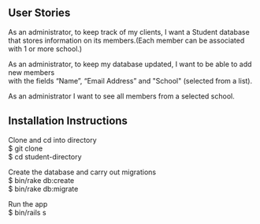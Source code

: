 
User Stories
--------------------------------------------------------------------------------
As an administrator, to keep track of my clients, I want a Student database       
that stores information on its members.(Each member can be associated with 1 or more school.)               

As an administrator, to keep my database updated, I want to be able to add new members   
with the fields “Name”, “Email Address” and "School" (selected from a list).   

As an administrator I want to see all members from a selected school.         

Installation Instructions
--------------------------------------------------------------------------------
Clone and cd into directory           
$ git clone                
$ cd student-directory     

Create the database and carry out migrations           
$ bin/rake db:create           
$ bin/rake db:migrate         

Run the app          
$ bin/rails s             


